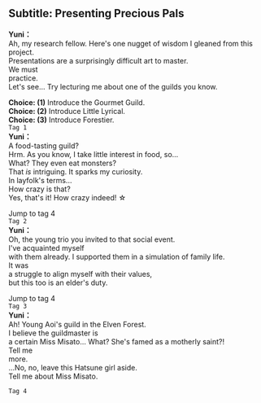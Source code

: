 # 

  
## Subtitle: Presenting Precious Pals
  
**Yuni：**  
Ah, my research fellow. Here's one nugget of wisdom I gleaned from this  
project.  
 Presentations are a surprisingly difficult art to master.  
 We must  
practice.  
 Let's see... Try lecturing me about one of the guilds you know.  
  
**Choice: (1)**  Introduce the Gourmet Guild.  
**Choice: (2)**  Introduce Little Lyrical.  
**Choice: (3)**  Introduce Forestier.  
`Tag 1`  
**Yuni：**  
A food-tasting guild?  
 Hrm. As you know, I take little interest in food, so...  
What? They even eat monsters?  
 That *is* intriguing. It sparks my curiosity.  
In layfolk's terms...  
 How crazy is that?  
 Yes, that's it! How crazy indeed! ☆  
  
Jump to tag 4  
`Tag 2`  
**Yuni：**  
Oh, the young trio you invited to that social event.  
 I've acquainted myself  
with them already. I supported them in a simulation of family life.  
 It was  
a struggle to align myself with their values,  
 but this too is an elder's duty.  
  
Jump to tag 4  
`Tag 3`  
**Yuni：**  
Ah! Young Aoi's guild in the Elven Forest.  
 I believe the guildmaster is  
a certain Miss Misato... What? She's famed as a motherly saint?!  
 Tell me  
more.  
 ...No, no, leave this Hatsune girl aside.  
 Tell me about Miss Misato.  
  
`Tag 4`  
